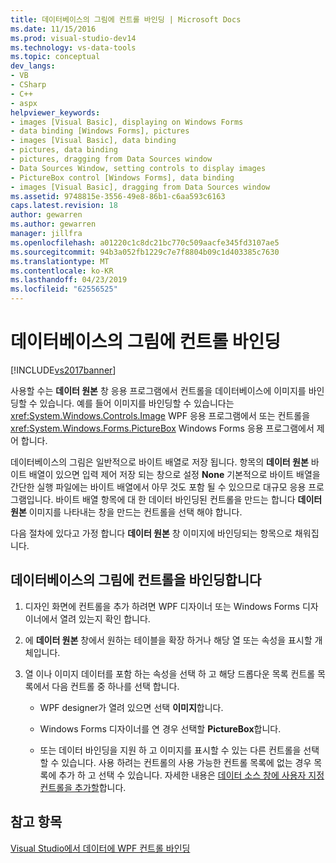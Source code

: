 ```yaml
---
title: 데이터베이스의 그림에 컨트롤 바인딩 | Microsoft Docs
ms.date: 11/15/2016
ms.prod: visual-studio-dev14
ms.technology: vs-data-tools
ms.topic: conceptual
dev_langs:
- VB
- CSharp
- C++
- aspx
helpviewer_keywords:
- images [Visual Basic], displaying on Windows Forms
- data binding [Windows Forms], pictures
- images [Visual Basic], data binding
- pictures, data binding
- pictures, dragging from Data Sources window
- Data Sources Window, setting controls to display images
- PictureBox control [Windows Forms], data binding
- images [Visual Basic], dragging from Data Sources window
ms.assetid: 9748815e-3556-49e8-86b1-c6aa593c6163
caps.latest.revision: 18
author: gewarren
ms.author: gewarren
manager: jillfra
ms.openlocfilehash: a01220c1c8dc21bc770c509aacfe345fd3107ae5
ms.sourcegitcommit: 94b3a052fb1229c7e7f8804b09c1d403385c7630
ms.translationtype: MT
ms.contentlocale: ko-KR
ms.lasthandoff: 04/23/2019
ms.locfileid: "62556525"
---
```

# <a name="bind-controls-to-pictures-from-a-database"></a>데이터베이스의 그림에 컨트롤 바인딩
[!INCLUDE[vs2017banner](../includes/vs2017banner.md)]

사용할 수는 **데이터 원본** 창 응용 프로그램에서 컨트롤을 데이터베이스에 이미지를 바인딩할 수 있습니다. 예를 들어 이미지를 바인딩할 수 있습니다는 <xref:System.Windows.Controls.Image> WPF 응용 프로그램에서 또는 컨트롤을 <xref:System.Windows.Forms.PictureBox> Windows Forms 응용 프로그램에서 제어 합니다.  
  
 데이터베이스의 그림은 일반적으로 바이트 배열로 저장 됩니다. 항목의 **데이터 원본** 바이트 배열이 있으면 입력 제어 저장 되는 창으로 설정 **None** 기본적으로 바이트 배열을 간단한 실행 파일에는 바이트 배열에서 아무 것도 포함 될 수 있으므로 대규모 응용 프로그램입니다. 바이트 배열 항목에 대 한 데이터 바인딩된 컨트롤을 만드는 합니다 **데이터 원본** 이미지를 나타내는 창을 만드는 컨트롤을 선택 해야 합니다.  
  
 다음 절차에 있다고 가정 합니다 **데이터 원본** 창 이미지에 바인딩되는 항목으로 채워집니다.
  
## <a name="bind-a-picture-in-a-database-to-a-control"></a>데이터베이스의 그림에 컨트롤을 바인딩합니다  
  
1. 디자인 화면에 컨트롤을 추가 하려면 WPF 디자이너 또는 Windows Forms 디자이너에서 열려 있는지 확인 합니다.  
  
2. 에 **데이터 원본** 창에서 원하는 테이블을 확장 하거나 해당 열 또는 속성을 표시할 개체입니다.  
  
3. 열 이나 이미지 데이터를 포함 하는 속성을 선택 하 고 해당 드롭다운 목록 컨트롤 목록에서 다음 컨트롤 중 하나를 선택 합니다.  
  
    - WPF designer가 열려 있으면 선택 **이미지**합니다.  
  
    - Windows Forms 디자이너를 연 경우 선택할 **PictureBox**합니다.  
  
    - 또는 데이터 바인딩을 지원 하 고 이미지를 표시할 수 있는 다른 컨트롤을 선택할 수 있습니다. 사용 하려는 컨트롤의 사용 가능한 컨트롤 목록에 없는 경우 목록에 추가 하 고 선택 수 있습니다. 자세한 내용은 [데이터 소스 창에 사용자 지정 컨트롤을 추가할](../data-tools/add-custom-controls-to-the-data-sources-window.md)합니다.  
  
## <a name="see-also"></a>참고 항목  
 [Visual Studio에서 데이터에 WPF 컨트롤 바인딩](../data-tools/bind-wpf-controls-to-data-in-visual-studio1.md)
